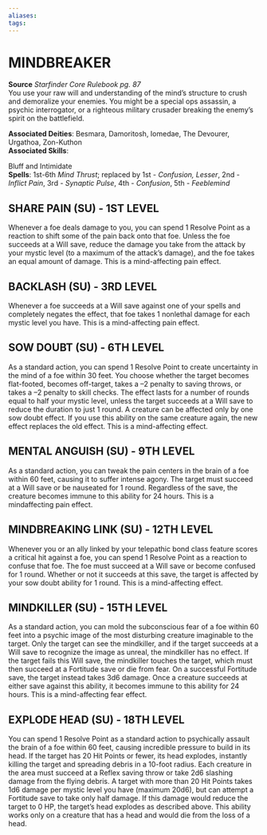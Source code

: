 ```yaml
---
aliases: 
tags: 
---
```

# MINDBREAKER
**Source** _Starfinder Core Rulebook pg. 87_  
You use your raw will and understanding of the mind’s structure to crush and demoralize your enemies. You might be a special ops assassin, a psychic interrogator, or a righteous military crusader breaking the enemy’s spirit on the battlefield.

**Associated Deities**: Besmara, Damoritosh, Iomedae, The Devourer, Urgathoa, Zon-Kuthon  
**Associated Skills**:

Bluff and Intimidate  
**Spells**: 1st-6th _Mind Thrust_; replaced by 1st - _Confusion, Lesser_, 2nd - _Inflict Pain_, 3rd - _Synaptic Pulse_, 4th - _Confusion_, 5th - _Feeblemind_

## SHARE PAIN (SU) - 1ST LEVEL

Whenever a foe deals damage to you, you can spend 1 Resolve Point as a reaction to shift some of the pain back onto that foe. Unless the foe succeeds at a Will save, reduce the damage you take from the attack by your mystic level (to a maximum of the attack’s damage), and the foe takes an equal amount of damage. This is a mind-affecting pain effect.  

## BACKLASH (SU) - 3RD LEVEL

Whenever a foe succeeds at a Will save against one of your spells and completely negates the effect, that foe takes 1 nonlethal damage for each mystic level you have. This is a mind-affecting pain effect.  

## SOW DOUBT (SU) - 6TH LEVEL

As a standard action, you can spend 1 Resolve Point to create uncertainty in the mind of a foe within 30 feet. You choose whether the target becomes flat-footed, becomes off-target, takes a –2 penalty to saving throws, or takes a –2 penalty to skill checks. The effect lasts for a number of rounds equal to half your mystic level, unless the target succeeds at a Will save to reduce the duration to just 1 round. A creature can be affected only by one sow doubt effect. If you use this ability on the same creature again, the new effect replaces the old effect. This is a mind-affecting effect.  

## MENTAL ANGUISH (SU) - 9TH LEVEL

As a standard action, you can tweak the pain centers in the brain of a foe within 60 feet, causing it to suffer intense agony. The target must succeed at a Will save or be nauseated for 1 round. Regardless of the save, the creature becomes immune to this ability for 24 hours. This is a mindaffecting pain effect.  

## MINDBREAKING LINK (SU) - 12TH LEVEL

Whenever you or an ally linked by your telepathic bond class feature scores a critical hit against a foe, you can spend 1 Resolve Point as a reaction to confuse that foe. The foe must succeed at a Will save or become confused for 1 round. Whether or not it succeeds at this save, the target is affected by your sow doubt ability for 1 round. This is a mind-affecting effect.  

## MINDKILLER (SU) - 15TH LEVEL

As a standard action, you can mold the subconscious fear of a foe within 60 feet into a psychic image of the most disturbing creature imaginable to the target. Only the target can see the mindkiller, and if the target succeeds at a Will save to recognize the image as unreal, the mindkiller has no effect. If the target fails this Will save, the mindkiller touches the target, which must then succeed at a Fortitude save or die from fear. On a successful Fortitude save, the target instead takes 3d6 damage. Once a creature succeeds at either save against this ability, it becomes immune to this ability for 24 hours. This is a mind-affecting fear effect.  

## EXPLODE HEAD (SU) - 18TH LEVEL

You can spend 1 Resolve Point as a standard action to psychically assault the brain of a foe within 60 feet, causing incredible pressure to build in its head. If the target has 20 Hit Points or fewer, its head explodes, instantly killing the target and spreading debris in a 10-foot radius. Each creature in the area must succeed at a Reflex saving throw or take 2d6 slashing damage from the flying debris. A target with more than 20 Hit Points takes 1d6 damage per mystic level you have (maximum 20d6), but can attempt a Fortitude save to take only half damage. If this damage would reduce the target to 0 HP, the target’s head explodes as described above. This ability works only on a creature that has a head and would die from the loss of a head.